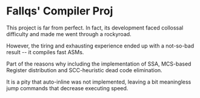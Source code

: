 # Fallqs' Compiler Proj

This project is far from perfect. In fact, its development faced collossal difficulty and made me went through a rockyroad.

However, the tiring and exhausting experience ended up with a not-so-bad result -- it compiles fast ASMs.

Part of the reasons why including the implementation of SSA, MCS-based Register distribution and SCC-heuristic dead code elimination.

It is a pity that auto-inline was not implemented, leaving a bit meaningless jump commands that decrease executing speed.
